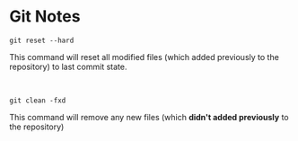 # Git Notes

```
git reset --hard
```
This command will reset all modified files (which added previously to the repository) to last commit state.

<br/>

```
git clean -fxd
```
This command will remove any new files (which **didn't added previously** to the repository)
